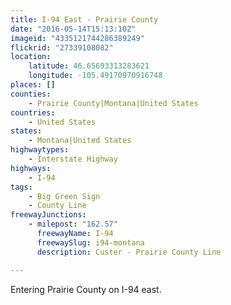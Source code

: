 ```yaml
---
title: I-94 East - Prairie County
date: "2016-05-14T15:13:10Z"
imageid: "4335121744286389249"
flickrid: "27339108082"
location:
    latitude: 46.65693313283621
    longitude: -105.49170970916748
places: []
counties:
    - Prairie County|Montana|United States
countries:
    - United States
states:
    - Montana|United States
highwaytypes:
    - Interstate Highway
highways:
    - I-94
tags:
    - Big Green Sign
    - County Line
freewayJunctions:
    - milepost: "162.57"
      freewayName: I-94
      freewaySlug: i94-montana
      description: Custer - Prairie County Line

---
```

Entering Prairie County on I-94 east.